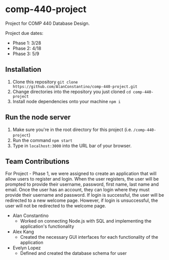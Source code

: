 # comp-440-project

Project for COMP 440 Database Design.

Project due dates:

- Phase 1: 3/28
- Phase 2: 4/18
- Phase 3: 5/9

## Installation

1. Clone this repository `git clone https://github.com/AlanConstantino/comp-440-project.git`
2. Change directories into the repository you just cloned `cd comp-440-project`
3. Install node dependencies onto your machine `npm i`

## Run the node server

1. Make sure you're in the root directory for this project (i.e. `/comp-440-project`)
2. Run the command `npm start`
3. Type in `localhost:3000` into the URL bar of your browser.

## Team Contributions

For Project - Phase 1, we were assigned to create an application that will allow users to register and login. When the user registers, the user will be prompted to provide their username, password, first name, last name and email. Once the user has an account, they can login where they must provide their username and password. If login is successful, the user will be redirected to a new welcome page. However, if login is unsuccessful, the user will not be redirected to the welcome page.

- Alan Constantino
  - Worked on connecting Node.js with SQL and implementing the application's functionality
- Alex Kang
  - Created the necessary GUI interfaces for each functionality of the application
- Evelyn Lopez
  - Defined and created the database schema for user
